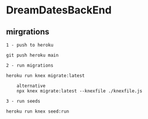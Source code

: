 # DreamDatesBackEnd

## mirgrations

    1 - push to heroku

    git push heroku main

    2 - run migrations

    heroku run knex migrate:latest

        alternative
        npx knex migrate:latest --knexfile ./knexfile.js

    3 - run seeds

    heroku run knex seed:run
